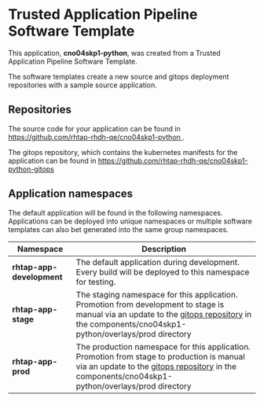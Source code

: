 # Trusted Application Pipeline Software Template

This application, **cno04skp1-python**, was created from a Trusted Application Pipeline Software Template.

The software templates create a new source and gitops deployment repositories with a sample source application. 

## Repositories

The source code for your application can be found in [https://github.com/rhtap-rhdh-qe/cno04skp1-python ](https://github.com/rhtap-rhdh-qe/cno04skp1-python ).
 
The gitops repository, which contains the kubernetes manifests for the application can be found in 
[https://github.com/rhtap-rhdh-qe/cno04skp1-python-gitops ](https://github.com/rhtap-rhdh-qe/cno04skp1-python-gitops ) 

## Application namespaces 

The default application will be found in the following namespaces. Applications can be deployed into unique namespaces or multiple software templates can also bet generated into the same group namespaces.  

|  Namespace   |  Description   |  
| -------- | -------- |   
| **rhtap-app-development** | The default application during development. Every build will be deployed to this namespace for testing. | 
| **rhtap-app-stage** | The staging namespace for this application. Promotion from development to stage is manual via an update to the [gitops repository](https://github.com/rhtap-rhdh-qe/cno04skp1-python-gitops ) in the components/cno04skp1-python/overlays/prod directory |  
| **rhtap-app-prod** | The production namespace for this application. Promotion from stage to production is manual via an update to the [gitops repository](https://github.com/rhtap-rhdh-qe/cno04skp1-python-gitops ) in the components/cno04skp1-python/overlays/prod directory | 